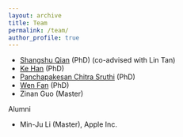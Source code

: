 ```yaml
---
layout: archive
title: Team
permalink: /team/
author_profile: true
---
```


- [Shangshu Qian](https://shangshu-qian.com/) (PhD) (co-advised with Lin Tan)
- [Ke Han](https://hanke580.github.io/) (PhD)
- [Panchapakesan Chitra Sruthi](https://www.cs.purdue.edu/homes/psruthi/) (PhD)
- [Wen Fan](https://fanweneddie.github.io/) (PhD)
- Zinan Guo (Master)

Alumni
- Min-Ju Li (Master), Apple Inc.
